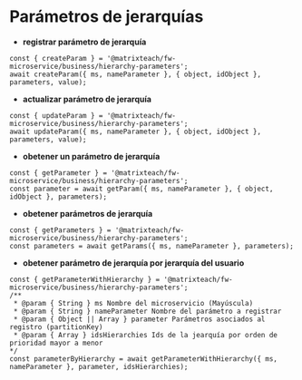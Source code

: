 # Parámetros de jerarquías


- **registrar parámetro de jerarquía**

```js:no-line-numbers
const { createParam } = '@matrixteach/fw-microservice/business/hierarchy-parameters';
await createParam({ ms, nameParameter }, { object, idObject }, parameters, value);
```
- **actualizar parámetro de jerarquía**

```js:no-line-numbers
const { updateParam } = '@matrixteach/fw-microservice/business/hierarchy-parameters';
await updateParam({ ms, nameParameter }, { object, idObject }, parameters, value);
```

- **obetener un parámetro de jerarquía**

```js:no-line-numbers
const { getParameter } = '@matrixteach/fw-microservice/business/hierarchy-parameters';
const parameter = await getParam({ ms, nameParameter }, { object, idObject }, parameters);
```

- **obetener parámetros de jerarquía**

```js:no-line-numbers
const { getParameters } = '@matrixteach/fw-microservice/business/hierarchy-parameters';
const parameters = await getParams({ ms, nameParameter }, parameters);
```
- **obetener parámetro de jerarquía por jerarquía del usuario**

```js:no-line-numbers
const { getParameterWithHierarchy } = '@matrixteach/fw-microservice/business/hierarchy-parameters';
/**
 * @param { String } ms Nombre del microservicio (Mayúscula)
 * @param { String } nameParameter Nombre del parámetro a registrar
 * @param { Object || Array } parameter Parámetros asociados al registro (partitionKey)
 * @param { Array } idsHierarchies Ids de la jearquía por orden de prioridad mayor a menor
*/
const parameterByHierarchy = await getParameterWithHierarchy({ ms, nameParameter }, parameter, idsHierarchies);
```